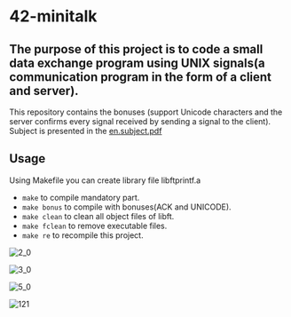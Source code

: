 # 42-minitalk
## The purpose of this project is to code a small data exchange program using UNIX signals(a communication program in the form of a client and server).

This repository contains the bonuses (support Unicode characters and the server confirms every signal received by sending a signal to the client). Subject is presented in the [en.subject.pdf](https://github.com/lavrenovamaria/42-minitalk/files/7067315/en.subject.pdf)



## Usage
Using Makefile you can create library file libftprintf.a
* `make` to compile mandatory part.
* `make bonus` to compile with bonuses(ACK and UNICODE).
* `make clean` to clean all object files of libft.
* `make fclean` to remove executable files.
* `make re` to recompile this project.

![2_0](https://user-images.githubusercontent.com/84707645/132090087-bbdaf2db-9652-4add-90ad-ffaa82f6aca9.jpg)

![3_0](https://user-images.githubusercontent.com/84707645/132102345-6808ce12-9e8f-47fe-9d78-92c799a64ab3.jpg)

![5_0](https://user-images.githubusercontent.com/84707645/132090299-daf3b0da-38ac-47cf-9d9a-625c2c3f9bd0.jpg)

![121](https://user-images.githubusercontent.com/84707645/132090971-1a88d8df-38ff-47b4-973b-bd85898d4c50.jpg)
